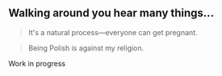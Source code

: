 ## Walking around you hear many things...

> It's a natural process—everyone can get pregnant.

> Being Polish is against my religion.

Work in progress